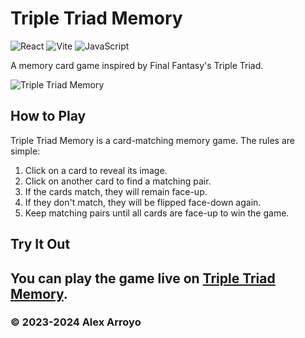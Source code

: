 # Triple Triad Memory

![React](https://img.shields.io/badge/React-17.0.2-blue)
![Vite](https://img.shields.io/badge/Vite-2.6.12-green)
![JavaScript](https://img.shields.io/badge/JavaScript-ES6-yellow)

A memory card game inspired by Final Fantasy's Triple Triad.

![Triple Triad Memory](https://tripletriadmemory.netlify.app/assets/screenshot.png)

## How to Play

Triple Triad Memory is a card-matching memory game. The rules are simple:

1. Click on a card to reveal its image.
2. Click on another card to find a matching pair.
3. If the cards match, they will remain face-up.
4. If they don't match, they will be flipped face-down again.
5. Keep matching pairs until all cards are face-up to win the game.

## Try It Out

You can play the game live on [Triple Triad Memory](https://tripletriadmemory.netlify.app).
---
### © 2023-2024 Alex Arroyo
